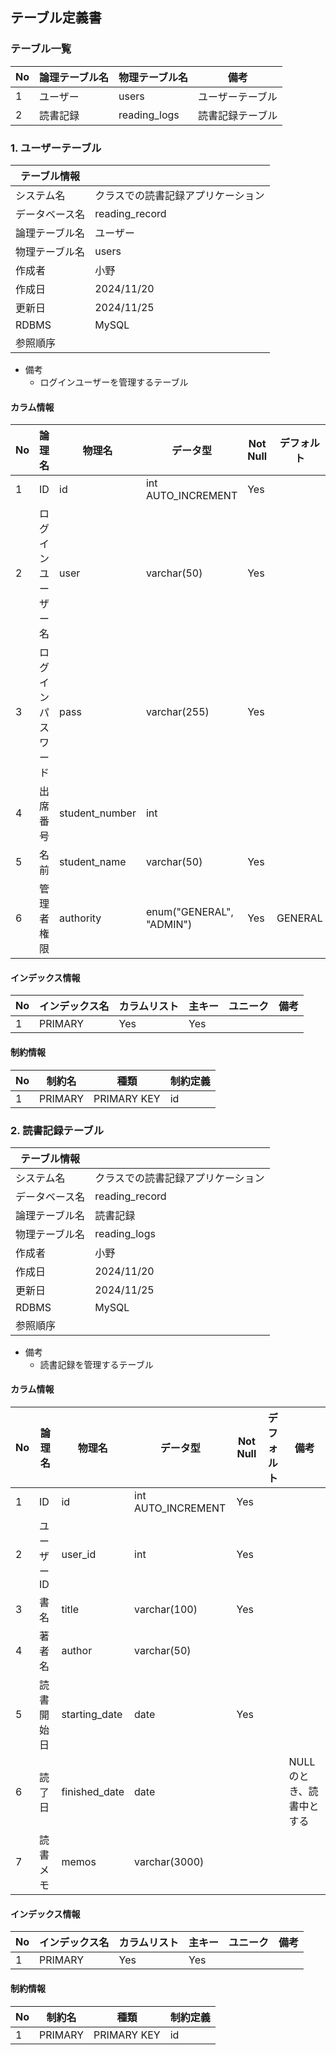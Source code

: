 ## テーブル定義書
### テーブル一覧
| No     | 論理テーブル名 | 物理テーブル名 | 備考 |
|------|-------------|--------------|-------------|
| 1 | ユーザー     | users   | ユーザーテーブル |
| 2 | 読書記録 | reading_logs   |読書記録テーブル |


### 1. ユーザーテーブル

|テーブル情報||
|-------- | ---------------------------|
|システム名 | クラスでの読書記録アプリケーション |
|データベース名 | reading_record |
| 論理テーブル名 | ユーザー |
| 物理テーブル名 |  users |
|作成者 | 小野 |
|作成日 | 2024/11/20 |
| 更新日　| 2024/11/25|
| RDBMS | MySQL |
|参照順序 ||
- 備考
    - ログインユーザーを管理するテーブル

#### カラム情報
|No | 論理名 | 物理名 | データ型 | Not Null | デフォルト | 備考 |
| --- | ------ | ------ |----- |-----------|------------|--------------|
|1|ID |id | int AUTO_INCREMENT | Yes| | |
|2| ログインユーザー名 | user | varchar(50) | Yes | | |
|3| ログインパスワード | pass | varchar(255) | Yes | | |
|4| 出席番号 | student_number | int | | | |
|5| 名前 | student_name | varchar(50) | Yes | | |
|6| 管理者権限 | authority | enum("GENERAL", "ADMIN") | Yes | GENERAL | "GENERAL"が生徒, "ADMIN"が教師 |

#### インデックス情報
|No|インデックス名|カラムリスト|主キー|ユニーク|備考|
|-----|--------------|----------|-----------|----------|--------|
|1 | PRIMARY | Yes| Yes||

#### 制約情報
|No| 制約名 | 種類| 制約定義 |
|---| --------- | ------- | -----|
|1 | PRIMARY | PRIMARY KEY|id|

### 2. 読書記録テーブル
|テーブル情報||
|-------- | ---------------------------|
|システム名 | クラスでの読書記録アプリケーション |
|データベース名 | reading_record |
| 論理テーブル名 | 読書記録 |
| 物理テーブル名 |  reading_logs |
|作成者 | 小野 |
|作成日 | 2024/11/20 |
| 更新日　|2024/11/25 |
| RDBMS | MySQL |
|参照順序 ||
- 備考
    - 読書記録を管理するテーブル

#### カラム情報
|No | 論理名 | 物理名 | データ型 | Not Null | デフォルト | 備考 |
| --- | ------ | ------ |----- |-----------|------------|--------------|
|1|ID |id | int AUTO_INCREMENT | Yes| | |
|2| ユーザーID | user_id | int | Yes | | |
|3| 書名 | title | varchar(100) | Yes | | |
|4| 著者名 | author | varchar(50) |  | | |
|5| 読書開始日 | starting_date | date | Yes | | |
|6| 読了日 | finished_date | date | | | NULLのとき、読書中とする|
|7| 読書メモ | memos | varchar(3000) | | | |

#### インデックス情報
|No|インデックス名|カラムリスト|主キー|ユニーク|備考|
|-----|--------------|----------|-----------|----------|--------|
|1 | PRIMARY | Yes| Yes||

#### 制約情報
|No| 制約名 | 種類| 制約定義 |
|---| --------- | ------- | -----|
|1 | PRIMARY | PRIMARY KEY|id|


